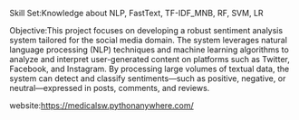 Skill Set:Knowledge about NLP, FastText, TF-IDF_MNB, RF, SVM, LR

Objective:This project focuses on developing a robust sentiment analysis system tailored for the social media domain. The system leverages natural language processing (NLP) techniques and machine learning algorithms to analyze and interpret user-generated content on platforms such as Twitter, Facebook, and Instagram. By processing large volumes of textual data, the system can detect and classify sentiments—such as positive, negative, or neutral—expressed in posts, comments, and reviews. 

website:https://medicalsw.pythonanywhere.com/
